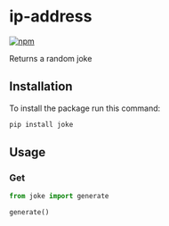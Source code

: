 # ip-address

[![npm](https://img.shields.io/pypi/v/joke-generator.svg)](https://pypi.org/project/joke-generator)

Returns a random joke

## Installation
To install the package run this command:

```bash
pip install joke
```

## Usage

### Get

```python
from joke import generate

generate()
```